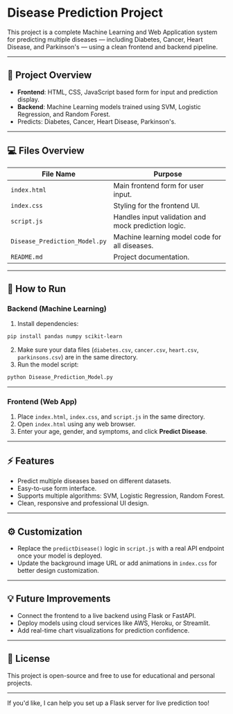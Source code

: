 # Disease Prediction Project

This project is a complete Machine Learning and Web Application system for predicting multiple diseases — including Diabetes, Cancer, Heart Disease, and Parkinson's — using a clean frontend and backend pipeline.

---

## 🏥 Project Overview
- **Frontend**: HTML, CSS, JavaScript based form for input and prediction display.
- **Backend**: Machine Learning models trained using SVM, Logistic Regression, and Random Forest.
- Predicts: Diabetes, Cancer, Heart Disease, Parkinson's.

---

## 💻 Files Overview

| File Name                        | Purpose                                           |
|----------------------------------|---------------------------------------------------|
| `index.html`                     | Main frontend form for user input.                |
| `index.css`                      | Styling for the frontend UI.                      |
| `script.js`                      | Handles input validation and mock prediction logic. |
| `Disease_Prediction_Model.py`    | Machine learning model code for all diseases.     |
| `README.md`                      | Project documentation.                           |

---

## 🚀 How to Run

### Backend (Machine Learning)
1. Install dependencies:
```bash
pip install pandas numpy scikit-learn
```
2. Make sure your data files (`diabetes.csv`, `cancer.csv`, `heart.csv`, `parkinsons.csv`) are in the same directory.
3. Run the model script:
```bash
python Disease_Prediction_Model.py
```

---

### Frontend (Web App)
1. Place `index.html`, `index.css`, and `script.js` in the same directory.
2. Open `index.html` using any web browser.
3. Enter your age, gender, and symptoms, and click **Predict Disease**.

---

## ⚡ Features
- Predict multiple diseases based on different datasets.
- Easy-to-use form interface.
- Supports multiple algorithms: SVM, Logistic Regression, Random Forest.
- Clean, responsive and professional UI design.

---

## ⚙️ Customization
- Replace the `predictDisease()` logic in `script.js` with a real API endpoint once your model is deployed.
- Update the background image URL or add animations in `index.css` for better design customization.

---

## 💡 Future Improvements
- Connect the frontend to a live backend using Flask or FastAPI.
- Deploy models using cloud services like AWS, Heroku, or Streamlit.
- Add real-time chart visualizations for prediction confidence.

---

## 📜 License
This project is open-source and free to use for educational and personal projects.

---

If you'd like, I can help you set up a Flask server for live prediction too!

